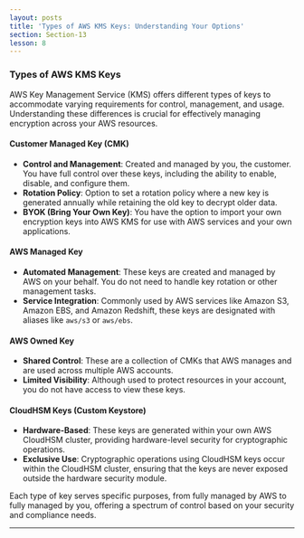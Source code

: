 ```yaml
---
layout: posts
title: 'Types of AWS KMS Keys: Understanding Your Options'
section: Section-13
lesson: 8
---
```


### Types of AWS KMS Keys

AWS Key Management Service (KMS) offers different types of keys to accommodate varying requirements for control, management, and usage. Understanding these differences is crucial for effectively managing encryption across your AWS resources.

#### Customer Managed Key (CMK)

- **Control and Management**: Created and managed by you, the customer. You have full control over these keys, including the ability to enable, disable, and configure them.
- **Rotation Policy**: Option to set a rotation policy where a new key is generated annually while retaining the old key to decrypt older data.
- **BYOK (Bring Your Own Key)**: You have the option to import your own encryption keys into AWS KMS for use with AWS services and your own applications.

#### AWS Managed Key

- **Automated Management**: These keys are created and managed by AWS on your behalf. You do not need to handle key rotation or other management tasks.
- **Service Integration**: Commonly used by AWS services like Amazon S3, Amazon EBS, and Amazon Redshift, these keys are designated with aliases like `aws/s3` or `aws/ebs`.

#### AWS Owned Key

- **Shared Control**: These are a collection of CMKs that AWS manages and are used across multiple AWS accounts.
- **Limited Visibility**: Although used to protect resources in your account, you do not have access to view these keys.

#### CloudHSM Keys (Custom Keystore)

- **Hardware-Based**: These keys are generated within your own AWS CloudHSM cluster, providing hardware-level security for cryptographic operations.
- **Exclusive Use**: Cryptographic operations using CloudHSM keys occur within the CloudHSM cluster, ensuring that the keys are never exposed outside the hardware security module.

Each type of key serves specific purposes, from fully managed by AWS to fully managed by you, offering a spectrum of control based on your security and compliance needs.

---
